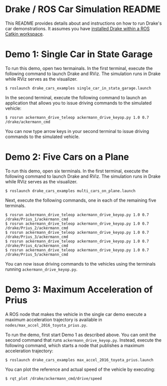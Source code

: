 Drake / ROS Car Simulation README
=================================

This README provides details about and instructions on how to run Drake's car
demonstrations. It assumes you have [installed Drake within a ROS Catkin
workspace](http://drake.mit.edu/from_source_ros.html).

Demo 1: Single Car in State Garage
==================================

To run this demo, open two termainals. In the first terminal, execute the
following command to launch Drake and RViz. The simulation runs in
Drake while RViz serves as the visualizer.

```
$ roslaunch drake_cars_examples single_car_in_stata_garage.launch
```

In the second terminal, execute the following command to launch an application
that allows you to issue driving commands to the simulated vehicle:

```
$ rosrun ackermann_drive_teleop ackermann_drive_keyop.py 1.0 0.7 /drake/ackermann_cmd
```

You can now type arrow keys in your second terminal to issue driving commands to
the simulated vehicle.

Demo 2: Five Cars on a Plane
================================

To run this demo, open six terminals. In the first terminal, execute the
following command to launch Drake and RViz. The simulation runs in
Drake while RViz serves as the visualizer.

```
$ roslaunch drake_cars_examples multi_cars_on_plane.launch
```

Next, execute the following commands, one in each of the remaining five
terminals.

```
$ rosrun ackermann_drive_teleop ackermann_drive_keyop.py 1.0 0.7 /drake/Prius_1/ackermann_cmd
$ rosrun ackermann_drive_teleop ackermann_drive_keyop.py 1.0 0.7 /drake/Prius_2/ackermann_cmd
$ rosrun ackermann_drive_teleop ackermann_drive_keyop.py 1.0 0.7 /drake/Prius_3/ackermann_cmd
$ rosrun ackermann_drive_teleop ackermann_drive_keyop.py 1.0 0.7 /drake/Prius_4/ackermann_cmd
$ rosrun ackermann_drive_teleop ackermann_drive_keyop.py 1.0 0.7 /drake/Prius_5/ackermann_cmd
```

You can now issue driving commands to the vehicles using the terminals running
`ackermann_drive_keyop.py`.

Demo 3: Maximum Acceleration of Prius
=====================================

A ROS node that makes the vehicle in the single car demo execute a maximum
acceleration trajectory is available in
`nodes/max_accel_2016_toyota_prius.py`.

To run the demo, first start Demo 1 as described above. You can omit the second
command that runs `ackermann_drive_keyop.py`. Instead, execute the following
command, which starts a node that publishes a maximum acceleration trajectory:

```
$ roslaunch drake_cars_examples max_accel_2016_toyota_prius.launch
```

You can plot the reference and actual speed of the vehicle by executing:

```
$ rqt_plot /drake/ackermann_cmd/drive/speed
```
